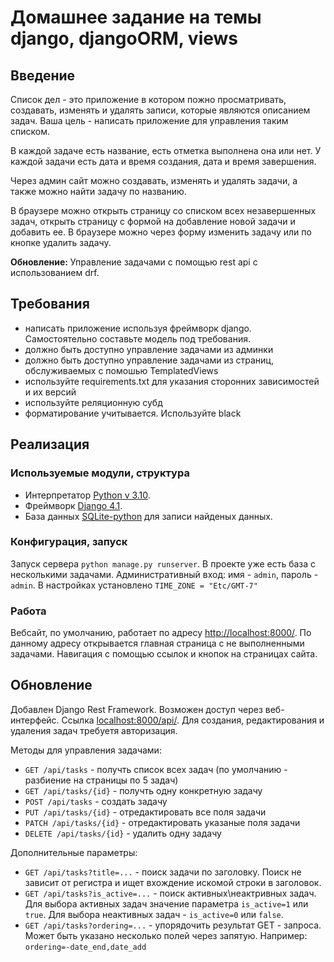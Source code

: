 # Домашнее задание на темы django, djangoORM, views

## Введение

Список дел - это приложение в котором пожно просматривать, создавать, изменять и удалять записи, которые являются описанием задач. Ваша цель - написать приложение для управления таким списком.

В каждой задаче есть название, есть отметка выполнена она или нет. У каждой задачи есть дата и время создания, дата и время завершения.

Через админ сайт можно создавать, изменять и удалять задачи, а также можно найти задачу по названию.

В браузере можно открыть страницу со списком всех незавершенных задач, открыть страницу с формой на добавление новой задачи и добавить ее. В браузере можно через форму изменить задачу или по кнопке удалить задачу.

**Обновление:**  Управление задачами с помощью rest api с использованием drf.

## Требования

- написать приложение используя фреймворк django. Самостоятельно составьте модель под требования.
- должно быть доступно управление задачами из админки
- должно быть доступно управление задачами из страниц, обслуживаемых с помошью TemplatedViews
- используйте requirements.txt для указания сторонних зависимостей и их версий
- используйте реляционную субд
- форматирование учитывается. Используйте black

## Реализация

### Используемые модули, структура

- Интерпретатор [Python v 3.10](https://www.python.org/).
- Фреймворк [Django 4.1](https://www.djangoproject.com/).
- База данных [SQLite-python](https://docs.python.org/3/library/sqlite3.html) для записи найденых данных.

### Конфигурация, запуск

Запуск сервера `python manage.py runserver`. В проекте уже есть база с несколькими задачами. Административный вход: имя - `admin`, пароль - `admin`. В настройках установлено `TIME_ZONE = "Etc/GMT-7"`

### Работа

Вебсайт, по умолчанию, работает по адресу [http://localhost:8000/](http://localhost:8000/). По данному адресу открывается главная страница с не выполненными задачами. Навигация с помощью ссылок и кнопок на страницах сайта.

## Обновление

Добавлен Django Rest Framework. Возможен доступ через веб-интерфейс. Ссылка [localhost:8000/api/](localhost:8000/api/). Для создания, редактирования и удаления задач требуетя авторизация.

Методы для управления задачами:

- `GET /api/tasks` - получть список всех задач (по умолчанию - разбиение на страницы по 5 задач)
- `GET /api/tasks/{id}` - получть одну конкретную задачу
- `POST /api/tasks` - создать задачу
- `PUT /api/tasks/{id}` - отредактировать все поля задачи
- `PATCH /api/tasks/{id}` - отредактировать указаные поля задачи
- `DELETE /api/tasks/{id}` - удалить одну задачу

Дополнительные параметры:

- `GET /api/tasks?title=...` - поиск задачи по заголовку. Поиск не зависит от регистра и ищет вхождение искомой строки в заголовок. 
- `GET /api/tasks?is_active=...` - поиск активных\неактривных задач. Для выбора активных задач значение параметра `is_active=1` или `true`. Для выбора неактивных задач - `is_active=0` или `false`.
- `GET /api/tasks?ordering=...` - упорядочить результат GET - запроса. Может быть указано несколько полей через запятую. Например: `ordering=-date_end,date_add`


